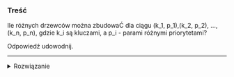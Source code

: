 ### Treść
Ile różnych drzewców można zbudowaĆ dla ciągu (k_1, p_1),(k_2, p_2), ..., (k_n, p_n), gdzie k_i są kluczami, a p_i - parami różnymi priorytetami?

Odpowiedź udowodnij.

------
<details><summary>Rozwiązanie</summary>
<p>
    
n!, ponieważ tyle jest drzew o n różnych priorytetach
